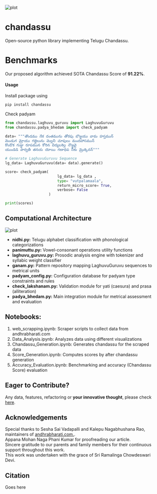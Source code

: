 ![plot](https://drive.google.com/uc?id=1izDz9LpCTmCMPUwNM7WMy4hTDNXgzrHF)

# chandassu
Open-source python library implementing Telugu Chandassu.

# Benchmarks
Our proposed algorithm achieved SOTA Chandassu Score of **91.22%**.

#### Usage
Install package using
```py
pip install chandassu
```

Check padyam
```py
from chandassu.laghuvu_guruvu import LaghuvuGuruvu
from chandassu.padya_bhedam import check_padyam

data= """తొండము నేక దంతమును తోరపు బొజ్జయు వామ హస్తమున్
మెండుగ మ్రోయు గజ్జెలును మెల్లని చూపులు మందహాసమున్
కొండొక గుజ్జు రూపమున కోరిన విద్యలకెల్ల నొజ్జవై
యుండెడి పార్వతీ తనయ యోయి గణాధిప నీకు మ్రొక్కెదన్"""

# Generate LaghuvuGuruvu Sequence
lg_data= LaghuvuGuruvu(data= data).generate()

score= check_padyam( 
                        lg_data= lg_data ,
                        type= "vutpalamaala",
                        return_micro_score= True, 
                        verbose= False
                    )

print(scores)
```
## Computational Architecture
![plot](https://drive.google.com/uc?id=1uC_zetHMhVozM6PNgW5J0Hd1V5_v_xRC)

- **nidhi.py:** Telugu alphabet classification with phonological categorizations </br>
- **panimuttu.py:** Vowel-consonant operations utility functions </br>
- **laghuvu_guruvu.py:** Prosodic analysis engine with tokenizer and syllabic weight classifier </br>
- **ganam.py:** Pattern repository mapping LaghuvuGuruvu sequences to metrical units </br>
- **padyam_config.py:** Configuration database for padyam type constraints and rules </br>
- **check_lakshanam.py:** Validation module for yati (caesura) and prasa (alliteration) </br>
- **padya_bhedam.py:** Main integration module for metrical assessment and evaluation </br>

## Notebooks:
1. web_scrapping.ipynb: Scraper scripts to collect data from andhrabharati.com
2. Data_Analysis.ipynb: Analyzes data using different visualizations
3. Chandassu_Generation.ipynb: Generates chandassu for the scraped data
4. Score_Generation.ipynb: Computes scores by after chandassu generation
5. Accuracy_Evaluation.ipynb: Benchmarking and accuracy (Chandassu Score) evaluation

## Eager to Contribute?
Any data, features, refactoring or **your innovative thought**, please check <a href= "https://github.com/BodduSriPavan-111/chandassu/blob/main/CONTRIBUTING.md">here</a>.


## Acknowledgements
Special thanks to Sesha Sai Vadapalli and Kalepu Nagabhushana Rao, maintainers of [andhrabharati.com.](https://andhrabharati.com/). </br>
Appana Mohan Naga Phani Kumar for proofreading our article. </br>
Sincere gratitude to our parents and family members for their continuous support throughout this work. </br>
This work was undertaken with the grace of Sri Ramalinga Chowdeswari Devi.

## Citation
Goes here
